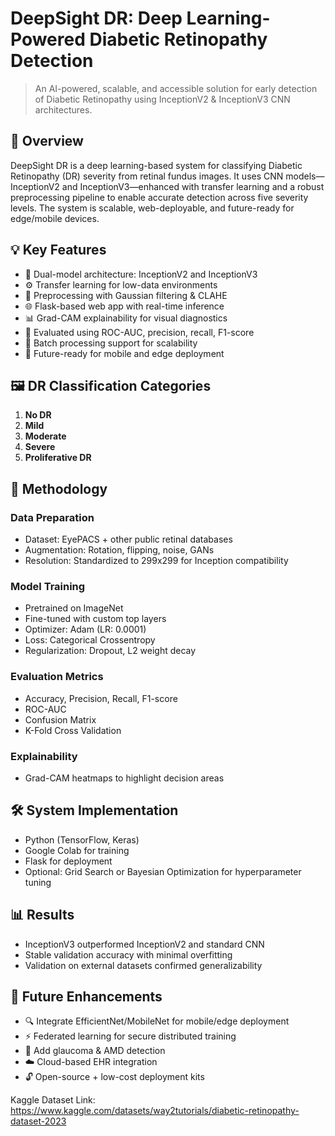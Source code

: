 # DeepSight DR: Deep Learning-Powered Diabetic Retinopathy Detection

> An AI-powered, scalable, and accessible solution for early detection of Diabetic Retinopathy using InceptionV2 & InceptionV3 CNN architectures.

## 🚀 Overview

DeepSight DR is a deep learning-based system for classifying Diabetic Retinopathy (DR) severity from retinal fundus images. It uses CNN models—InceptionV2 and InceptionV3—enhanced with transfer learning and a robust preprocessing pipeline to enable accurate detection across five severity levels. The system is scalable, web-deployable, and future-ready for edge/mobile devices.

## 💡 Key Features

- 🧠 Dual-model architecture: InceptionV2 and InceptionV3
- ⚙️ Transfer learning for low-data environments
- 🔄 Preprocessing with Gaussian filtering & CLAHE
- 🌐 Flask-based web app with real-time inference
- 📊 Grad-CAM explainability for visual diagnostics
- 🧪 Evaluated using ROC-AUC, precision, recall, F1-score
- 🧯 Batch processing support for scalability
- 📱 Future-ready for mobile and edge deployment

## 🖼️ DR Classification Categories

1. **No DR**
2. **Mild**
3. **Moderate**
4. **Severe**
5. **Proliferative DR**

## 🔬 Methodology

### Data Preparation
- Dataset: EyePACS + other public retinal databases
- Augmentation: Rotation, flipping, noise, GANs
- Resolution: Standardized to 299x299 for Inception compatibility

### Model Training
- Pretrained on ImageNet
- Fine-tuned with custom top layers
- Optimizer: Adam (LR: 0.0001)
- Loss: Categorical Crossentropy
- Regularization: Dropout, L2 weight decay

### Evaluation Metrics
- Accuracy, Precision, Recall, F1-score
- ROC-AUC
- Confusion Matrix
- K-Fold Cross Validation

### Explainability
- Grad-CAM heatmaps to highlight decision areas

## 🛠️ System Implementation

- Python (TensorFlow, Keras)
- Google Colab for training
- Flask for deployment
- Optional: Grid Search or Bayesian Optimization for hyperparameter tuning

## 📊 Results

- InceptionV3 outperformed InceptionV2 and standard CNN
- Stable validation accuracy with minimal overfitting
- Validation on external datasets confirmed generalizability

## 🧭 Future Enhancements

- 🔍 Integrate EfficientNet/MobileNet for mobile/edge deployment
- ⚡ Federated learning for secure distributed training
- 🧠 Add glaucoma & AMD detection
- ☁️ Cloud-based EHR integration
- 🔓 Open-source + low-cost deployment kits

Kaggle Dataset Link:  https://www.kaggle.com/datasets/way2tutorials/diabetic-retinopathy-dataset-2023


